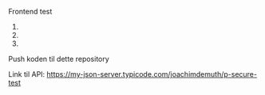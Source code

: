 Frontend test

1. 
2.
3.

Push koden til dette repository


Link til API: https://my-json-server.typicode.com/joachimdemuth/p-secure-test